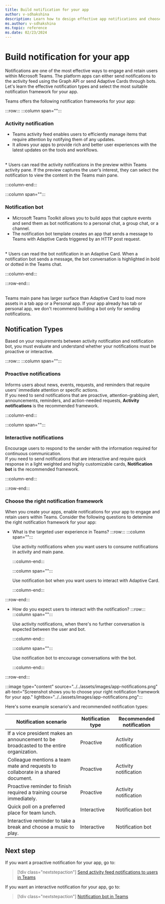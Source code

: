 ```yaml
---
title: Build notification for your app
author: v-sdhakshina
description: Learn how to design effective app notifications and choose the right framework for your app.
ms.author: v-sdhakshina
ms.topic: reference
ms.date: 02/23/2024
---
```


# Build notification for your app

Notifications are one of the most effective ways to engage and retain users within Microsoft Teams. The platform apps can either send notifications to the activity feed using the Graph API or send Adaptive Cards through bots. Let's learn the effective notification types and select the most suitable notification framework for your app.

Teams offers the following notification frameworks for your app:

:::row:::
   :::column span="":::

### Activity notification

* Teams activity feed enables users to efficiently manage items that require attention by notifying them of any updates. <br>
* It allows your apps to provide rich and better user experiences with the latest updates on the tools and workflows.
<br>
* Users can read the activity notifications in the preview within Teams activity pane. If the preview captures the user’s interest, they can select the notification to view the content in the Teams main pane.

   :::column-end:::

   :::column span="":::

### Notification bot

* Microsoft Teams Toolkit allows you to build apps that capture events and send them as bot notifications to a personal chat, a group chat, or a channel. <br>
* The notification bot template creates an app that sends a message to Teams with Adaptive Cards triggered by an HTTP post request.
<br>
* Users can read the bot notification in an Adaptive Card. When a notification bot sends a message, the bot conversation is highlighted in bold or dotted in the Teams chat.

   :::column-end:::

:::row-end:::

<br>
Teams main pane has larger surface than Adaptive Card to load more assets in a tab app or a Personal app. If your app already has tab or personal app, we don't recommend building a bot only for sending notifications.

## Notification Types

Based on your requirements between activity notification and notification bot, you must evaluate and understand whether your notifications must be proactive or interactive.

:::row:::
   :::column span="":::

### Proactive notifications

Informs users about news, events, requests, and reminders that require users’ immediate attention or specific actions. <br> If you need to send notifications that are proactive, attention-grabbing alert, announcements, reminders, and action-needed requests, **Activity notifications** is the recommended framework.

   :::column-end:::

   :::column span="":::

### Interactive notifications

Encourage users to respond to the sender with the information required for continuous communication. <br> If you need to send notifications that are interactive and require quick response in a light weighted and highly customizable cards, **Notification bot** is the recommended framework.

   :::column-end:::

:::row-end:::

### Choose the right notification framework

When you create your apps, enable notifications for your app to engage and retain users within Teams. Consider the following questions to determine the right notification framework for your app:

* What is the targeted user experience in Teams?
:::row:::
   :::column span="":::

    Use activity notifications when you want users to consume notifications in activity and main pane.

   :::column-end:::

   :::column span="":::

    Use notification bot when you want users to interact with Adaptive Card.

   :::column-end:::

:::row-end:::

* How do you expect users to interact with the notification?
:::row:::
   :::column span="":::

    Use activity notifications, when there's no further conversation is expected between the user and bot.

   :::column-end:::

   :::column span="":::

    Use notification bot to encourage conversations with the bot.

   :::column-end:::

:::row-end:::

:::image type="content" source="../../assets/images/app-notifications.png" alt-text="Screenshot shows you to choose your right notification framework for your app." lightbox="../../assets/images/app-notifications.png":::

Here's some example scenario's and recommended notification types:

|Notification scenario|Notification type |Recommended notification|
|----|----|----|
|If a vice president makes an announcement to be broadcasted to the entire organization.|Proactive|Activity notification |
|Colleague mentions a team mate and requests to collaborate in a shared document.|Proactive|Activity notification |
|Proactive reminder to finish required a training course immediately.|Proactive|Activity notification|
|Quick poll on a preferred place for team lunch.|Interactive|Notification bot|
|Interactive reminder to take a break and choose a music to play.|Interactive|Notification bot|

## Next step

If you want a proactive notification for your app, go to:

> [!div class="nextstepaction"]
> [Send activity feed notifications to users in Teams](../../tabs/send-activity-feed-notification.md)

If you want an interactive notification for your app, go to:

> [!div class="nextstepaction"]
> [Notification bot in Teams](../../bots/how-to/conversations/notification-bot-in-teams.md)
